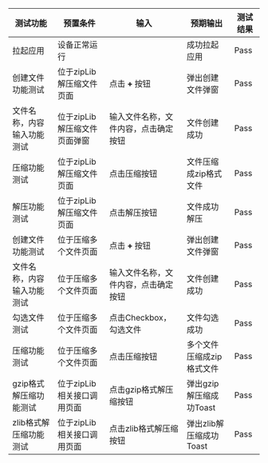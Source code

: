 |测试功能|预置条件|输入|预期输出|测试结果|
|--------------------------------|--------------------------------|--------------------------------|--------------------------------|--------------------------------|
|拉起应用|	设备正常运行|		|成功拉起应用|Pass|
|创建文件功能测试| 位于zipLib解压缩文件页面 |	点击 **+** 按钮|	弹出创建文件弹窗|Pass|
|文件名称，内容输入功能测试| 位于zipLib解压缩文件页面弹窗 |	输入文件名称，文件内容，点击确定按钮|	文件创建成功|Pass|
|压缩功能测试| 位于zipLib解压缩文件页面 |	点击压缩按钮|	文件压缩成zip格式文件|Pass|
|解压功能测试| 位于zipLib解压缩文件页面 |	点击解压按钮| 文件成功解压 |Pass|
|创建文件功能测试| 位于压缩多个文件页面 | 点击 **+** 按钮 | 弹出创建文件弹窗 |Pass|
|文件名称，内容输入功能测试| 位于压缩多个文件页面 | 输入文件名称，文件内容，点击确定按钮 | 文件创建成功 |Pass|
|勾选文件测试| 位于压缩多个文件页面 | 点击Checkbox，勾选文件 | 文件勾选成功 |Pass|
|压缩功能测试| 位于压缩多个文件页面         | 点击压缩按钮 | 多个文件压缩成zip格式文件 |Pass|
|gzip格式解压缩功能测试| 位于zipLib相关接口调用页面 | 点击gzip格式解压缩按钮 | 弹出gzip解压缩成功Toast |Pass|
|zlib格式解压缩功能测试| 位于zipLib相关接口调用页面 | 点击zlib格式解压缩按钮 | 弹出zlib解压缩成功Toast |Pass|


